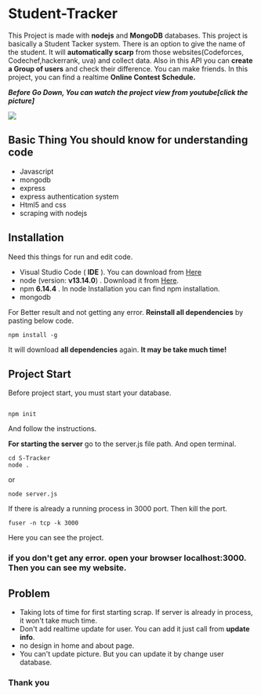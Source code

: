 # Student-Tracker

This Project is made with **nodejs** and **MongoDB** databases. This project is basically a Student Tacker system. There is an option to give the name of the student. It will **automatically scarp** from those websites(Codeforces, Codechef,hackerrank, uva) and collect data. Also in this API you can **create a Group of users** and check their difference. You can make friends. In this project, you can find a realtime **Online Contest Schedule.**



***Before Go Down, You can watch the project view from youtube[click the picture]***

![](https://www.youtube.com/watch?v=8A6aslMhKXc&t=0s)




## Basic Thing You should know for understanding code

- Javascript
- mongodb
- express
- express authentication system
- Html5 and css
- scraping with nodejs




## Installation

Need this things for run and edit code.

- Visual Studio Code ( **IDE** ). You can download from [Here](https://code.visualstudio.com/docs/setup/linux)
- node (version: **v13.14.0**) . Download it from [Here](https://nodejs.org/en/download/).
- npm **6.14.4** . In node Installation you can find npm installation.
- mongodb

For Better result and not getting any error. **Reinstall all dependencies** by pasting below code.

```
npm install -g

```
It will download **all dependencies** again. **It may be take much time!**

## Project Start

Before project start, you must start your database.

```

npm init

```
And follow the instructions.

**For starting the server** go to the server.js file path. And open terminal.

```
cd S-Tracker
node .

```

or

```
node server.js

```

If there is already a running process in 3000 port. Then kill the port.

```
fuser -n tcp -k 3000 

```
Here you can see the project.

### if you don't get any error. open your browser localhost:3000. Then you can see my website.


## Problem

- Taking lots of time for first starting scrap. If server is already in process, it won't take much time.
- Don't add realtime update for user. You can add it just call from **update info**.
- no design in home and about page.
- You can't update picture. But you can update it by change user database.

### Thank you
